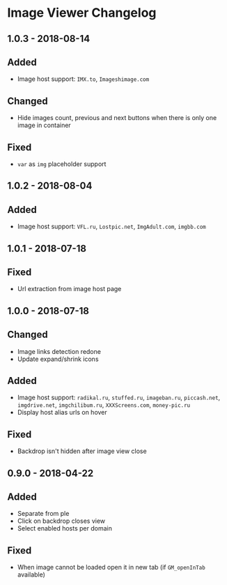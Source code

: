 # Image Viewer Changelog

## 1.0.3 - 2018-08-14
## Added
- Image host support: `IMX.to`, `Imageshimage.com`

## Changed
- Hide images count, previous and next buttons when there is only one image in container

## Fixed
- `var` as `img` placeholder support

## 1.0.2 - 2018-08-04
## Added
- Image host support: `VFL.ru`, `Lostpic.net`, `ImgAdult.com`, `imgbb.com`

## 1.0.1 - 2018-07-18
## Fixed
- Url extraction from image host page

## 1.0.0 - 2018-07-18
## Changed
- Image links detection redone
- Update expand/shrink icons

## Added
- Image host support: `radikal.ru`, `stuffed.ru`, `imageban.ru`, `piccash.net`, `imgdrive.net`, `imgchilibum.ru`, `XXXScreens.com`, `money-pic.ru`
- Display host alias urls on hover

## Fixed
- Backdrop isn't hidden after image view close

## 0.9.0 - 2018-04-22
## Added
- Separate from ple
- Click on backdrop closes view
- Select enabled hosts per domain

## Fixed
- When image cannot be loaded open it in new tab (if `GM_openInTab` available)
